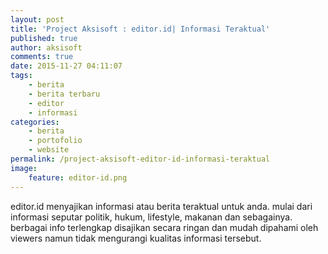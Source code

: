```yaml
---
layout: post
title: 'Project Aksisoft : editor.id| Informasi Teraktual'
published: true
author: aksisoft
comments: true
date: 2015-11-27 04:11:07
tags:
    - berita
    - berita terbaru
    - editor
    - informasi
categories:
    - berita
    - portofolio
    - website
permalink: /project-aksisoft-editor-id-informasi-teraktual
image:
    feature: editor-id.png
---
```

editor.id menyajikan informasi atau berita teraktual untuk anda. mulai dari informasi seputar politik, hukum, lifestyle, makanan dan sebagainya. berbagai info terlengkap disajikan secara ringan dan mudah dipahami oleh viewers namun tidak mengurangi kualitas informasi tersebut.




&nbsp;

&nbsp;